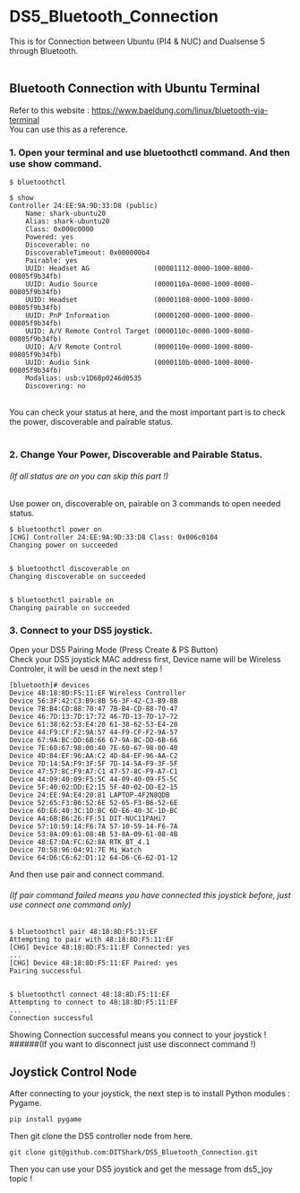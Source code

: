 # DS5_Bluetooth_Connection
This is for Connection between Ubuntu (PI4 &amp; NUC) and Dualsense 5 through Bluetooth.
<br><br>

## Bluetooth Connection with Ubuntu Terminal
Refer to this website : https://www.baeldung.com/linux/bluetooth-via-terminal
<br>
You can use this as a reference.
<br>

### 1. Open your terminal and use bluetoothctl command. And then use show command.
```
$ bluetoothctl

$ show
Controller 24:EE:9A:9D:33:D8 (public)
	Name: shark-ubuntu20
	Alias: shark-ubuntu20
	Class: 0x000c0000
	Powered: yes
	Discoverable: no
	DiscoverableTimeout: 0x000000b4
	Pairable: yes
	UUID: Headset AG                (00001112-0000-1000-8000-00805f9b34fb)
	UUID: Audio Source              (0000110a-0000-1000-8000-00805f9b34fb)
	UUID: Headset                   (00001108-0000-1000-8000-00805f9b34fb)
	UUID: PnP Information           (00001200-0000-1000-8000-00805f9b34fb)
	UUID: A/V Remote Control Target (0000110c-0000-1000-8000-00805f9b34fb)
	UUID: A/V Remote Control        (0000110e-0000-1000-8000-00805f9b34fb)
	UUID: Audio Sink                (0000110b-0000-1000-8000-00805f9b34fb)
	Modalias: usb:v1D6Bp0246d0535
	Discovering: no

```
<br>
You can check your status at here, and the most important part is to check the power, discoverable and pairable status.<br><br>

### 2. Change Your Power, Discoverable and Pairable Status. 
###### (If all status are on you can skip this part !)
Use power on, discoverable on, pairable on 3 commands to open needed status.
```
$ bluetoothctl power on
[CHG] Controller 24:EE:9A:9D:33:D8 Class: 0x006c0104
Changing power on succeeded


$ bluetoothctl discoverable on
Changing discoverable on succeeded


$ bluetoothctl pairable on
Changing pairable on succeeded
```

### 3. Connect to your DS5 joystick.
Open your DS5 Pairing Mode (Press Create & PS Button)
<br>
Check your DS5 joystick MAC address first, Device name will be Wireless Controler, it will be uesd in the next step !<br>
```
[bluetooth]# devices
Device 48:18:8D:F5:11:EF Wireless Controller
Device 56:3F:42:C3:B9:8B 56-3F-42-C3-B9-8B
Device 7B:B4:CD:88:70:47 7B-B4-CD-88-70-47
Device 46:7D:13:7D:17:72 46-7D-13-7D-17-72
Device 61:38:62:53:E4:20 61-38-62-53-E4-20
Device 44:F9:CF:F2:9A:57 44-F9-CF-F2-9A-57
Device 67:9A:BC:DD:6B:66 67-9A-BC-DD-6B-66
Device 7E:60:67:98:00:40 7E-60-67-98-00-40
Device 4D:84:EF:96:AA:C2 4D-84-EF-96-AA-C2
Device 7D:14:5A:F9:3F:5F 7D-14-5A-F9-3F-5F
Device 47:57:8C:F9:A7:C1 47-57-8C-F9-A7-C1
Device 44:09:40:09:F5:5C 44-09-40-09-F5-5C
Device 5F:40:02:DD:E2:15 5F-40-02-DD-E2-15
Device 24:EE:9A:E4:20:81 LAPTOP-4F2N8QDB
Device 52:65:F3:B6:52:6E 52-65-F3-B6-52-6E
Device 6D:E6:40:3C:1D:BC 6D-E6-40-3C-1D-BC
Device A4:6B:B6:26:FF:51 DIT-NUC11PAHi7
Device 57:10:59:14:F6:7A 57-10-59-14-F6-7A
Device 53:8A:09:61:08:4B 53-8A-09-61-08-4B
Device 48:E7:DA:FC:62:8A RTK_BT_4.1
Device 70:58:96:04:91:7E Mi_Watch
Device 64:D6:C6:62:D1:12 64-D6-C6-62-D1-12
```
And then use pair and connect command.
###### (If pair command failed means you have connected this joystick before, just use connect one command only)
```
$ bluetoothctl pair 48:18:8D:F5:11:EF
Attempting to pair with 48:18:8D:F5:11:EF
[CHG] Device 48:18:8D:F5:11:EF Connected: yes
...
[CHG] Device 48:18:8D:F5:11:EF Paired: yes
Pairing successful


$ bluetoothctl connect 48:18:8D:F5:11:EF
Attempting to connect to 48:18:8D:F5:11:EF
...
Connection successful
```
Showing Connection successful means you connect to your joystick !
######(If you want to disconnect just use disconnect command !)
<br>
## Joystick Control Node
After connecting to your joystick, the next step is to install Python modules : Pygame.
```
pip install pygame
```
Then git clone the DS5 controller node from here.
```
git clone git@github.com:DITShark/DS5_Bluetooth_Connection.git
```
Then you can use your DS5 joystick and get the message from ds5_joy topic !
```
```



